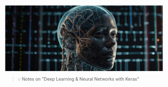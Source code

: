 ![Machine Learning with Python](https://github.com/gitrsi/cyberops.zone/blob/main/assets/Deep_Learning_and_Neural_Networks.jpg "Machine Learning with Python")

> :bulb: Notes on "Deep Learning & Neural Networks with Keras"


